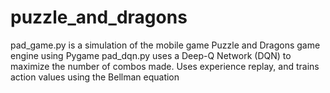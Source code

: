 # puzzle_and_dragons
pad_game.py is a simulation of the mobile game Puzzle and Dragons game engine using Pygame
pad_dqn.py uses a Deep-Q Network (DQN) to maximize the number of combos made. Uses experience replay, 
and trains action values using the Bellman equation
